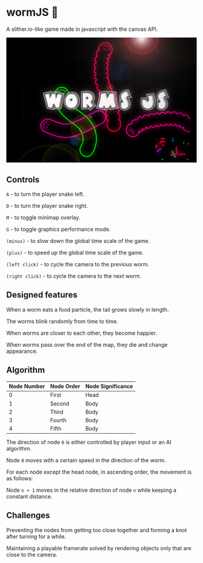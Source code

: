 # wormJS 🐍
A slither.io-like game made in javascript with the canvas API.

![Wallpaper](wallpaper.png)

## Controls
```A``` - to turn the player snake left.

```D``` - to turn the player snake right.

```M``` - to toggle minimap overlay.

```G``` - to toggle graphics performance mode.

```(minus)``` - to slow down the global time scale of the game.

```(plus)``` - to speed up the global time scale of the game.

```(left click)``` - to cycle the camera to the previous worm.

```(right click)``` - to cycle the camera to the next worm.

## Designed features

When a worm eats a food particle, the tail grows slowly in length.

The worms blink randomly from time to time.

When worms are closer to each other, they become happier.

When worms pass over the end of the map, they die and change appearance.

## Algorithm

| Node Number | Node Order | Node Significance |
| ----------- | ---------- | ----------------- |
| 0           | First      | Head              |
| 1           | Second     | Body              |
| 2           | Third      | Body              |
| 3           | Fourth     | Body              |
| 4           | Fifth      | Body              |

The direction of node ```0``` is either controlled by player input or an AI algorithm.

Node ```0``` moves with a certain speed in the direction of the worm.

For each node except the head node, in ascending order, the movement is as follows:

Node ```n + 1``` moves in the relative direction of node ```n``` while keeping a constant distance.

## Challenges

Preventing the nodes from getting too close together and forming a knot after turning for a while.

Maintaining a playable framerate solved by rendering objects only that are close to the camera.
